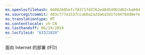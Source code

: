 ```yaml
---
ms.openlocfilehash: 04062605efcf8371fd3762ed8d5d9b2d02cba694
ms.sourcegitcommit: 483c777a1537ccab6a2a2da6a5d1fe4470dd0e7e
ms.translationtype: MT
ms.contentlocale: zh-CN
ms.lasthandoff: 06/19/2019
ms.locfileid: "63321820"
---
```

面向 Internet 的部署 (IFD)